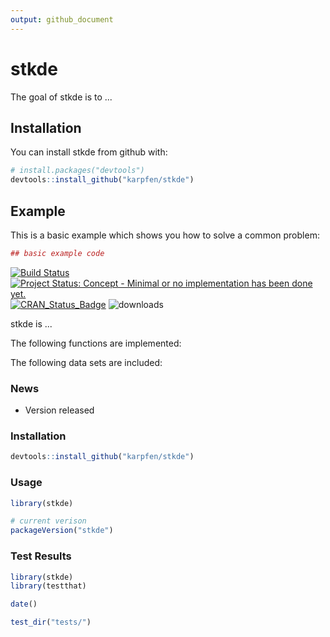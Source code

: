```yaml
---
output: github_document
---
```


<!-- README.md is generated from README.Rmd. Please edit that file -->



# stkde

The goal of stkde is to ...

## Installation

You can install stkde from github with:


```r
# install.packages("devtools")
devtools::install_github("karpfen/stkde")
```

## Example

This is a basic example which shows you how to solve a common problem:


```r
## basic example code
```

[![Build Status](https://travis-ci.org/karpfen/stkde.svg)](https://travis-ci.org/karpfen/stkde) 
[![Project Status: Concept - Minimal or no implementation has been done yet.](http://www.repostatus.org/badges/0.1.0/concept.svg)](http://www.repostatus.org/#concept)
[![CRAN_Status_Badge](http://www.r-pkg.org/badges/version/stkde)](http://cran.r-project.org/web/packages/stkde) 
![downloads](http://cranlogs.r-pkg.org/badges/grand-total/stkde)

stkde is ...

The following functions are implemented:

The following data sets are included:

### News

- Version  released

### Installation


```r
devtools::install_github("karpfen/stkde")
```



### Usage


```r
library(stkde)

# current verison
packageVersion("stkde")

```

### Test Results


```r
library(stkde)
library(testthat)

date()

test_dir("tests/")
```
